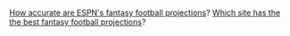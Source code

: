 [How accurate are ESPN's fantasy football projections](http://datascopeanalytics.com/what-we-think/2014/12/09/are-espns-fantasy-football-projections-accurate)?
[Which site has the the best fantasy football projections](http://datascopeanalytics.com/what-we-think/2014/12/18/which-site-has-the-best-fantasy-football-projections)?


